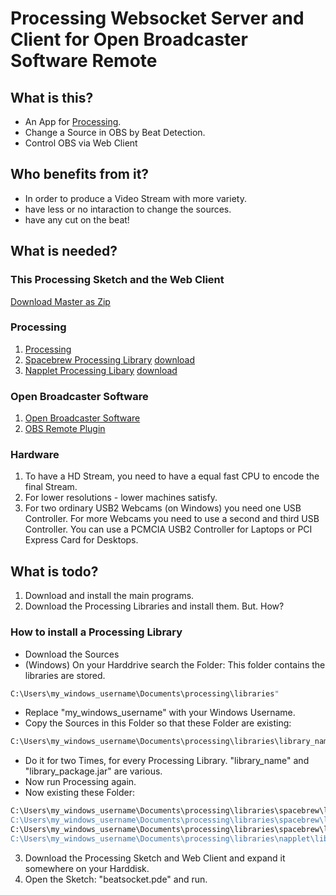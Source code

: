 Processing Websocket Server and Client for Open Broadcaster Software Remote
==================================================

What is this?
--------------------------------------

- An App for [Processing](http://processing.org).
- Change a Source in OBS by Beat Detection.
- Control OBS via Web Client

Who benefits from it?
--------------------------------------

- In order to produce a Video Stream with more variety.
- have less or no intaraction to change the sources.
- have any cut on the beat!

What is needed?
--------------------------------------

### This Processing Sketch and the Web Client
[Download Master as Zip](https://github.com/seekwhencer/Processing-Websocket-Client-Remote-for-Open-Broadcaster-Software/archive/master.zip)

### Processing
1. [Processing](https://processing.org/download)
2. [Spacebrew Processing Library](https://github.com/Spacebrew/spacebrewP5) [download](https://github.com/Spacebrew/spacebrewP5/archive/master.zip)
3. [Napplet Processing Libary](https://github.com/acsmith/napplet) [download](https://github.com/acsmith/napplet/downloads)

### Open Broadcaster Software
1. [Open Broadcaster Software](https://obsproject.com/)
2. [OBS Remote Plugin](http://www.obsremote.com/download.html)

### Hardware
1. To have a HD Stream, you need to have a equal fast CPU to encode the final Stream.
2. For lower resolutions - lower machines satisfy.
3. For two ordinary USB2 Webcams (on Windows) you need one USB Controller. For more Webcams you need to use a second and third USB Controller. You can use a PCMCIA USB2 Controller for Laptops or PCI Express Card for Desktops.

What is todo?
--------------------------------------
1. Download and install the main programs.
2. Download the Processing Libraries and install them. But. How?

### How to install a Processing Library
- Download the Sources
- (Windows) On your Harddrive search the Folder: This folder contains the libraries are stored.
```bash
C:\Users\my_windows_username\Documents\processing\libraries"
```
- Replace "my_windows_username" with your Windows Username.
- Copy the Sources in this Folder so that these Folder are existing:
```bash
C:\Users\my_windows_username\Documents\processing\libraries\library_name\library\library_package.jar"
```
- Do it for two Times, for every Processing Library. "library_name" and "library_package.jar" are various.
- Now run Processing again.
- Now existing these Folder:
```bash
C:\Users\my_windows_username\Documents\processing\libraries\spacebrew\library\json4processing.jar"
C:\Users\my_windows_username\Documents\processing\libraries\spacebrew\library\Websocket.jar"
C:\Users\my_windows_username\Documents\processing\libraries\spacebrew\library\spacebrew.jar"
C:\Users\my_windows_username\Documents\processing\libraries\napplet\library\napplet.jar"
```

3. Download the Processing Sketch and Web Client and expand it somewhere on your Harddisk.
4. Open the Sketch: "beatsocket.pde" and run.
